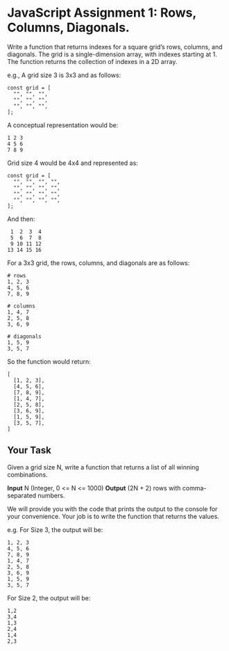 # JavaScript Assignment 1: Rows, Columns, Diagonals.

Write a function that returns indexes for a square grid’s rows, columns, and diagonals. The grid is a single-dimension array, with indexes starting at 1. The function returns the collection of indexes in a 2D array. 

e.g., A grid size 3 is 3x3 and as follows:

    const grid = [
      "", "", "",
      "", "", "",
      "", "", "",
    ];
    
A conceptual representation would be:
    
    1 2 3
    4 5 6
    7 8 9

Grid size 4 would be 4x4 and represented as:

    const grid = [
      "", "", "", "",
      "", "", "", "",
      "", "", "", "",
      "", "", "", "",
    ];
    
And then:

     1  2  3  4
     5  6  7  8
     9 10 11 12
    13 14 15 16

For a 3x3 grid, the rows, columns, and diagonals are as follows:

    # rows
    1, 2, 3
    4, 5, 6
    7, 8, 9
    
    # columns
    1, 4, 7
    2, 5, 8
    3, 6, 9
    
    # diagonals
    1, 5, 9
    3, 5, 7

So the function would return:

    [
      [1, 2, 3],
      [4, 5, 6],
      [7, 8, 9],
      [1, 4, 7],
      [2, 5, 8],
      [3, 6, 9],
      [1, 5, 9],
      [3, 5, 7],
    ]

## Your Task
Given a grid size N, write a function that returns a list of all winning combinations.

**Input** N (Integer, 0 <= N <= 1000)
**Output** (2N + 2) rows with comma-separated numbers.

We will provide you with the code that prints the output to the console for your convenience. Your job is to write the function that returns the values.

e.g. For Size 3, the output will be:

    1, 2, 3
    4, 5, 6
    7, 8, 9
    1, 4, 7
    2, 5, 8
    3, 6, 9
    1, 5, 9
    3, 5, 7

For Size 2, the output will be:

    1,2
    3,4
    1,3
    2,4
    1,4
    2,3




